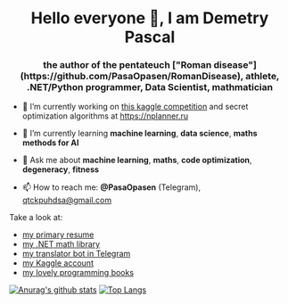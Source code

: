 <h1 align="center">Hello everyone 👋, I am Demetry Pascal</h1>
<h3 align="center">the author of the pentateuch ["Roman disease"](https://github.com/PasaOpasen/RomanDisease), athlete, .NET/Python programmer, Data Scientist, mathmatician</h3>


- 🔭 I’m currently working on [this kaggle competition](https://www.kaggle.com/c/lish-moa) and secret optimization algorithms at https://nplanner.ru 
- 🌱 I’m currently learning **machine learning**, **data science**, **maths methods for AI**

- 💬 Ask me about **machine learning**, **maths**, **code optimization**, **degeneracy**, **fitness**
- 📫 How to reach me: **@PasaOpasen** (Telegram), qtckpuhdsa@gmail.com 

Take a look at: 
* [my primary resume](https://github.com/PasaOpasen/PasaOpasen.github.io)
* [my .NET math library](https://github.com/PasaOpasen/MathClasses)
* [my translator bot in Telegram](https://github.com/PasaOpasen/TranslatorBot)
* [my Kaggle account](https://www.kaggle.com/demetrypascal)
* [my lovely programming books](https://github.com/PasaOpasen/ProgrammingBooks)

[![Anurag's github stats](https://github-readme-stats.vercel.app/api?username=PasaOpasen&show_icons=true)](https://github.com/anuraghazra/github-readme-stats)
[![Top Langs](https://github-readme-stats.vercel.app/api/top-langs/?username=PasaOpasen&hide=html,pascal,rich_text_format,c,jupyternotebook&langs_count=10&layout=compact)](https://github.com/anuraghazra/github-readme-stats)
